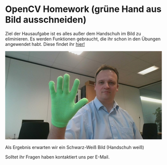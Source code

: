 # OpenCV Homework (grüne Hand aus Bild ausschneiden)
Ziel der Hausaufgabe ist es alles außer dem Handschuh im Bild zu eliminieren.
Es werden Funktionen gebraucht, die ihr schon in den Übungen angewendet habt. Diese findet ihr
[hier!](https://github.com/BogyMitutoyoCTL/OpenCV-gesture-recognition/blob/master/Anleitungen/Bild-Verarbeitung-Manipulaltion/L%C3%B6sung.py)

![Grüner Handschuh](https://github.com/BogyMitutoyoCTL/OpenCV-gesture-recognition/blob/master/Hausaufgaben/Handschuh.jpg)

Als Ergebnis erwarten wir ein Schwarz-Weiß Bild (Handschuh weiß)

Solltet ihr Fragen haben kontaktiert uns per E-Mail.
